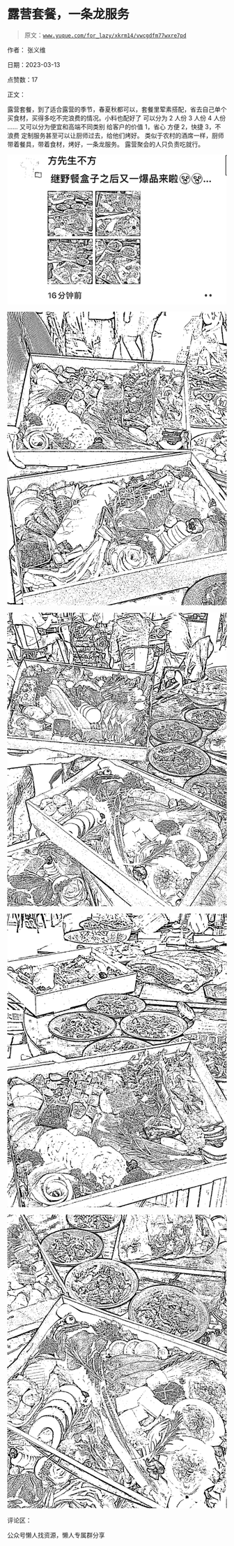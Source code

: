 # 露营套餐，一条龙服务

> 原文：[`www.yuque.com/for_lazy/xkrm14/vwcgdfm77wxre7pd`](https://www.yuque.com/for_lazy/xkrm14/vwcgdfm77wxre7pd)



作者： 张义维



日期：2023-03-13



点赞数：17



正文：



露营套餐，到了适合露营的季节，春夏秋都可以，套餐里荤素搭配，省去自己单个买食材，买得多吃不完浪费的情况。小料也配好了 可以分为 2 人份 3 人份 4 人份 …… 又可以分为便宜和高端不同类别 给客户的价值 1，省心 方便 2，快捷 3，不浪费 定制服务甚至可以让厨师过去，给他们烤好。 类似于农村的酒席一样，厨师带着餐具，带着食材，烤好，一条龙服务。 露营聚会的人只负责吃就行。



![](img/03d3f90bfad0827eed5658595b1cb1ab.png)  

![](img/a95aa96c20919c566a0107260c6c1d1a.png)  

![](img/5479e69a06cb59970257da74b5a88d10.png)  

![](img/00541d62f81e79306b71640bf7e02cc1.png)  

![](img/26561cf0beb8bde159dc0098de417dbd.png)  

评论区：



公众号懒人找资源，懒人专属群分享

